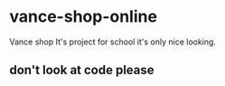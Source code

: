 # vance-shop-online
Vance shop
It's project for school it's only nice looking.
## don't look at code please

